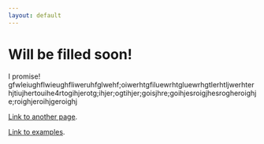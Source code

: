 ```yaml
---
layout: default
---
```


# Will be filled soon!

I promise! gfwleiughflwieughfliweruhfglwehf;oiwerhtgfiluewrhtgluewrhgtlerhtljwerhterhjtiujhertouihe4rtogihjerotg;ihjer;ogtihjer;goisjhre;goihjesroigjhesrogheroighje;roighjeroihjgeroighj

[Link to another page](./another-page.html).

[Link to examples](./Examples.html).